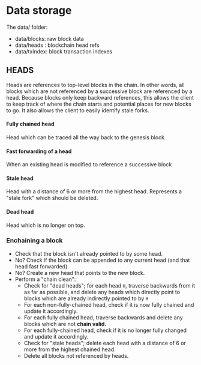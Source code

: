 # Data storage

The data/ folder:

* data/blocks: raw block data
* data/heads : blockchain head refs
* data/txindex: block transaction indexes

## HEADS
Heads are references to top-level blocks in the chain. In other words, all blocks which are not referenced by a successive block are referenced by a head. Because blocks only keep backward references, this allows the client to keep track of where the chain starts and potential places for new blocks to go. It also allows the client to easily identify stale forks.

#### Fully chained head
Head which can be traced all the way back to the genesis block
#### Fast forwarding of a head
When an existing head is modified to reference a successive block
#### Stale head
Head with a distance of 6 or more from the highest head. Represents a "stale fork" which should be deleted.
#### Dead head
Head which is no longer on top.

### Enchaining a block
* Check that the block isn't already pointed to by some head.
* No? Check if the block can be appended to any current head (and that head fast forwarded). 
* No? Create a new head that points to the new block.
* Perform a "chain clean":
  * Check for "dead heads"; for each head `H`, traverse backwards from it as far as possible, and delete any heads which directly point to blocks which are already indirectly pointed to by `H`
  * For each non-fully-chained head, check if it is now fully chained and update it accordingly.
  * For each fully chained head, traverse backwards and delete any blocks which are not **chain valid**.
  * For each fully-chained head, check if it is no longer fully changed and update it accordingly.
  * Check for "stale heads"; delete each head with a distance of 6 or more from the highest chained head.
  * Delete all blocks not referenced by heads.

